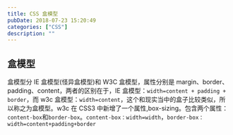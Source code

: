```yaml
---
title: CSS 盒模型
pubDate: 2018-07-23 15:20:49
categories: ["CSS"]
description: ""
---
```


## 盒模型

盒模型分 IE 盒模型(怪异盒模型)和 W3C 盒模型，属性分别是 margin、border、padding、content，两者的区别在于，IE 盒模型：`width=content + padding + border`，而 w3c 盒模型：`width=content`，这个和现实当中的盒子比较类似，所以称之为盒模型。w3c 在 CSS3 中新增了一个属性,box-sizing。包含两个属性：`content-box`和`border-box`。`content-box：width=width`，`border-box：width=content+padding+border`
